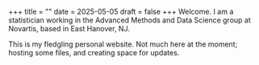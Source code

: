 +++
title =  ""
date = 2025-05-05
draft = false
+++
Welcome. I am a statistician working in the Advanced Methods and Data Science group at Novartis, based in East Hanover, NJ.

This is my fledgling personal website. Not much here at the moment; hosting some files, and creating space for updates.
